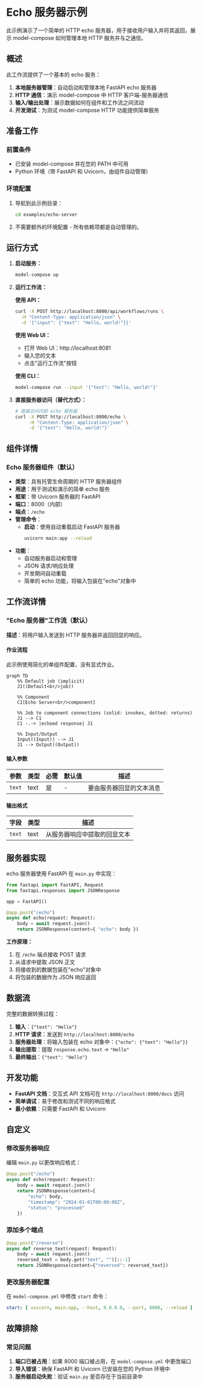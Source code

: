 # Echo 服务器示例

此示例演示了一个简单的 HTTP echo 服务器，用于接收用户输入并将其返回，展示 model-compose 如何管理本地 HTTP 服务并与之通信。

## 概述

此工作流提供了一个基本的 echo 服务：

1. **本地服务器管理**：自动启动和管理本地 FastAPI echo 服务器
2. **HTTP 通信**：演示 model-compose 中 HTTP 客户端-服务器通信
3. **输入/输出处理**：展示数据如何在组件和工作流之间流动
4. **开发测试**：为测试 model-compose HTTP 功能提供简单服务

## 准备工作

### 前置条件

- 已安装 model-compose 并在您的 PATH 中可用
- Python 环境（带 FastAPI 和 Uvicorn，由组件自动管理）

### 环境配置

1. 导航到此示例目录：
   ```bash
   cd examples/echo-server
   ```

2. 不需要额外的环境配置 - 所有依赖项都是自动管理的。

## 运行方式

1. **启动服务：**
   ```bash
   model-compose up
   ```

2. **运行工作流：**

   **使用 API：**
   ```bash
   curl -X POST http://localhost:8080/api/workflows/runs \
     -H "Content-Type: application/json" \
     -d '{"input": {"text": "Hello, world!"}}'
   ```

   **使用 Web UI：**
   - 打开 Web UI：http://localhost:8081
   - 输入您的文本
   - 点击"运行工作流"按钮

   **使用 CLI：**
   ```bash
   model-compose run --input '{"text": "Hello, world!"}'
   ```

3. **直接服务器访问（替代方式）：**
   ```bash
   # 直接访问内部 echo 服务器
   curl -X POST http://localhost:8000/echo \
        -H "Content-Type: application/json" \
        -d '{"text": "Hello, world!"}'
   ```

## 组件详情

### Echo 服务器组件（默认）
- **类型**：具有托管生命周期的 HTTP 服务器组件
- **用途**：用于测试和演示的简单 echo 服务
- **框架**：带 Uvicorn 服务器的 FastAPI
- **端口**：8000（内部）
- **端点**：`/echo`
- **管理命令**：
  - **启动**：使用自动重载启动 FastAPI 服务器
    ```bash
    uvicorn main:app --reload
    ```
- **功能**：
  - 自动服务器启动和管理
  - JSON 请求/响应处理
  - 开发期间自动重载
  - 简单的 echo 功能，将输入包装在"echo"对象中

## 工作流详情

### "Echo 服务器"工作流（默认）

**描述**：将用户输入发送到 HTTP 服务器并返回回显的响应。

#### 作业流程

此示例使用简化的单组件配置，没有显式作业。

```mermaid
graph TD
    %% Default job (implicit)
    J1((Default<br/>job))

    %% Component
    C1[Echo Server<br/>component]

    %% Job to component connections (solid: invokes, dotted: returns)
    J1 --> C1
    C1 -.-> |echoed response| J1

    %% Input/Output
    Input((Input)) --> J1
    J1 --> Output((Output))
```

#### 输入参数

| 参数 | 类型 | 必需 | 默认值 | 描述 |
|-----------|------|----------|---------|-------------|
| `text` | text | 是 | - | 要由服务器回显的文本消息 |

#### 输出格式

| 字段 | 类型 | 描述 |
|-------|------|-------------|
| `text` | text | 从服务器响应中提取的回显文本 |

## 服务器实现

echo 服务器使用 FastAPI 在 `main.py` 中实现：

```python
from fastapi import FastAPI, Request
from fastapi.responses import JSONResponse

app = FastAPI()

@app.post("/echo")
async def echo(request: Request):
    body = await request.json()
    return JSONResponse(content={ "echo": body })
```

**工作原理：**
1. 在 `/echo` 端点接收 POST 请求
2. 从请求中提取 JSON 正文
3. 将接收到的数据包装在"echo"对象中
4. 将包装的数据作为 JSON 响应返回

## 数据流

完整的数据转换过程：

1. **输入**：`{"text": "Hello"}`
2. **HTTP 请求**：发送到 `http://localhost:8000/echo`
3. **服务器处理**：将输入包装在 echo 对象中：`{"echo": {"text": "Hello"}}`
4. **输出提取**：提取 `response.echo.text` → `"Hello"`
5. **最终输出**：`{"text": "Hello"}`

## 开发功能

- **FastAPI 文档**：交互式 API 文档可在 `http://localhost:8000/docs` 访问
- **简单调试**：易于修改和测试不同的响应格式
- **最小依赖**：只需要 FastAPI 和 Uvicorn

## 自定义

### 修改服务器响应
编辑 `main.py` 以更改响应格式：
```python
@app.post("/echo")
async def echo(request: Request):
    body = await request.json()
    return JSONResponse(content={
        "echo": body,
        "timestamp": "2024-01-01T00:00:00Z",
        "status": "processed"
    })
```

### 添加多个端点
```python
@app.post("/reverse")
async def reverse_text(request: Request):
    body = await request.json()
    reversed_text = body.get("text", "")[::-1]
    return JSONResponse(content={"reversed": reversed_text})
```

### 更改服务器配置
在 `model-compose.yml` 中修改 `start` 命令：
```yaml
start: [ uvicorn, main:app, --host, 0.0.0.0, --port, 8000, --reload ]
```

## 故障排除

### 常见问题

1. **端口已被占用**：如果 8000 端口被占用，在 `model-compose.yml` 中更改端口
2. **导入错误**：确保 FastAPI 和 Uvicorn 已安装在您的 Python 环境中
3. **服务器启动失败**：验证 `main.py` 是否存在于当前目录中
